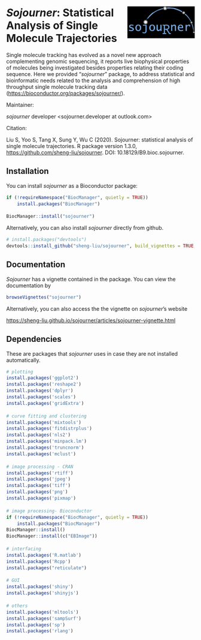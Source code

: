 
# <img src="vignettes/sojourner_logo.png" align="right" alt="" width="180" />

<!-- README.md is generated from README.Rmd. Please edit that file -->

# *Sojourner*: Statistical Analysis of Single Molecule Trajectories

<!-- badges: start -->

<!-- badges: end -->

Single molecule tracking has evolved as a novel new approach
complementing genomic sequencing, it reports live biophysical properties
of molecules being investigated besides properties relating their coding
sequence. Here we provided “*sojourner*” package, to address statistical
and bioinformatic needs related to the analysis and comprehension of
high throughput single molecule tracking data
(<https://bioconductor.org/packages/sojourner/>).

Maintainer:

*sojourner* developer \<sojourner.developer at outlook.com\>

Citation:

Liu S, Yoo S, Tang X, Sung Y, Wu C (2020). Sojourner: statistical
analysis of single molecule trajectories. R package version 1.3.0,
<https://github.com/sheng-liu/sojourner>. DOI:
10.18129/B9.bioc.sojourner.

## Installation

You can install *sojourner* as a Bioconductor package:

``` r
if (!requireNamespace("BiocManager", quietly = TRUE))
    install.packages("BiocManager")

BiocManager::install("sojourner")
```

Alternatively, you can also install *sojourner* directly from github.

``` r
# install.packages("devtools")
devtools::install_github("sheng-liu/sojourner", build_vignettes = TRUE, ref = "master")
```

## Documentation

*Sojourner* has a vignette contained in the package. You can view the
documentation by

``` r
browseVignettes("sojourner")
```

Alternatively, you can also access the the vignette on *sojourner*’s
website

<https://sheng-liu.github.io/sojourner/articles/sojourner-vignette.html>

## Dependencies

These are packages that *sojourner* uses in case they are not installed
automatically.

``` r
# plotting
install.packages('ggplot2')
install.packages('reshape2')
install.packages('dplyr')
install.packages('scales')
install.packages('gridExtra')

# curve fitting and clustering
install.packages('mixtools')
install.packages('fitdistrplus')
install.packages('nls2')
install.packages('minpack.lm')
install.packages('truncnorm')
install.packages('mclust')

# image processing - CRAN
install.packages('rtiff')
install.packages('jpeg')
install.packages('tiff')
install.packages('png')
install.packages('pixmap')

# image processing- Bioconductor
if (!requireNamespace("BiocManager", quietly = TRUE))
    install.packages("BiocManager")
BiocManager::install()
BiocManager::install(c("EBImage"))

# interfacing
install.packages('R.matlab')
install.packages('Rcpp')
install.packages("reticulate")

# GUI
install.packages('shiny')
install.packages('shinyjs')

# others
install.packages('mltools')
install.packages('sampSurf')
install.packages('sp')
install.packages('rlang')

```
